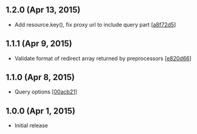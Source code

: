 ## 1.2.0 (Apr 13, 2015)

 - Add resource.key(), fix proxy url to include query part [[a8f72d5](https://github.com/solidusjs/solidus-client/commit/a8f72d5bc3b09fc6b46553dd525c872ff010285e)]

## 1.1.1 (Apr 9, 2015)

 - Validate format of redirect array returned by preprocessors [[e820d66](https://github.com/solidusjs/solidus-client/commit/e820d660dcd4c09c6e4a16e2d71ed50a63aa87bd)]

## 1.1.0 (Apr 8, 2015)

 - Query options [[00acb21](https://github.com/solidusjs/solidus-client/commit/00acb21a02a6ccd9824e5e6a914a92ff8f74c783)]

## 1.0.0 (Apr 1, 2015)

 - Initial release
